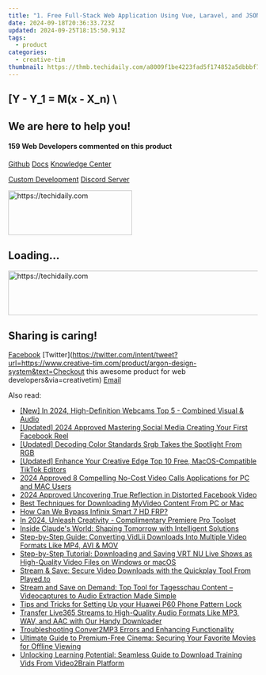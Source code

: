 ```yaml
---
title: "1. Free Full-Stack Web Application Using Vue, Laravel, and JSON:API - A Comprehensive Guide with Vue White Dashboard"
date: 2024-09-18T20:36:33.723Z
updated: 2024-09-25T18:15:50.913Z
tags:
  - product
categories:
  - creative-tim
thumbnail: https://thmb.techidaily.com/a8009f1be4223fad5f174852a5dbbbf732624444e76009d5f2106549ef1886ec.jpg
---
```


## \[Y - Y_1 = M(x - X_n) \

## We are here to help you!

#### 159 Web Developers commented on this product

[Github](https://github.com/creativetimofficial/argon-design-system) [Docs](https://tools.techidaily.com/creative-tim/products/) [Knowledge Center](https://tools.techidaily.com/creative-tim/products/) 

[Custom Development](https://tools.techidaily.com/creative-tim/products/) [Discord Server](https://discord.com/invite/FhCJCaHdQa) 

<!-- affiliate ads begin -->
<a href="https://bluettius.sjv.io/c/5597632/2139116/17108" target="_top" id="2139116">
  <img src="//a.impactradius-go.com/display-ad/17108-2139116" border="0" alt="https://techidaily.com" width="250" height="90"/>
</a>
<img height="0" width="0" src="https://bluettius.sjv.io/i/5597632/2139116/17108" style="position:absolute;visibility:hidden;" border="0" />
<!-- affiliate ads end -->

## Loading...

<!-- affiliate ads begin -->
<a href="https://appsumo.8odi.net/c/5597632/2123737/7443" target="_top" id="2123737">
  <img src="//a.impactradius-go.com/display-ad/7443-2123737" border="0" alt="https://techidaily.com" width="728" height="90"/>
</a>
<img height="0" width="0" src="https://appsumo.8odi.net/i/5597632/2123737/7443" style="position:absolute;visibility:hidden;" border="0" />
<!-- affiliate ads end -->

## Sharing is caring!

[Facebook](https://www.facebook.com/sharer/sharer.php?u=https://www.creative-tim.com/product/argon-design-system?src=sdkpreparse) [Twitter](https://twitter.com/intent/tweet?url=https://www.creative-tim.com/product/argon-design-system&text=Checkout this awesome product for web developers&via=creativetim) [Email](https://tools.techidaily.com/creative-tim/products/)

<ins class="adsbygoogle"
     style="display:block"
     data-ad-format="autorelaxed"
     data-ad-client="ca-pub-7571918770474297"
     data-ad-slot="1223367746"></ins>

<ins class="adsbygoogle"
     style="display:block"
     data-ad-client="ca-pub-7571918770474297"
     data-ad-slot="8358498916"
     data-ad-format="auto"
     data-full-width-responsive="true"></ins>

<span class="atpl-alsoreadstyle">Also read:</span>
<div><ul>
<li><a href="https://remote-screen-capture.techidaily.com/new-in-2024-high-definition-webcams-top-5-combined-visual-and-audio/"><u>[New] In 2024, High-Definition Webcams Top 5 - Combined Visual & Audio</u></a></li>
<li><a href="https://facebook-video-content.techidaily.com/updated-2024-approved-mastering-social-media-creating-your-first-facebook-reel/"><u>[Updated] 2024 Approved Mastering Social Media Creating Your First Facebook Reel</u></a></li>
<li><a href="https://fox-boxes.techidaily.com/updated-decoding-color-standards-srgb-takes-the-spotlight-from-rgb/"><u>[Updated] Decoding Color Standards Srgb Takes the Spotlight From RGB</u></a></li>
<li><a href="https://tiktok-video-recordings.techidaily.com/updated-enhance-your-creative-edge-top-10-free-macos-compatible-tiktok-editors/"><u>[Updated] Enhance Your Creative Edge Top 10 Free, MacOS-Compatible TikTok Editors</u></a></li>
<li><a href="https://on-screen-recording.techidaily.com/2024-approved-8-compelling-no-cost-video-calls-applications-for-pc-and-mac-users/"><u>2024 Approved 8 Compelling No-Cost Video Calls Applications for PC and MAC Users</u></a></li>
<li><a href="https://facebook-videos.techidaily.com/2024-approved-uncovering-true-reflection-in-distorted-facebook-video/"><u>2024 Approved Uncovering True Reflection in Distorted Facebook Video</u></a></li>
<li><a href="https://fox-within.techidaily.com/best-techniques-for-downloading-myvideo-content-from-pc-or-mac/"><u>Best Techniques for Downloading MyVideo Content From PC or Mac</u></a></li>
<li><a href="https://bypass-frp.techidaily.com/how-can-we-bypass-infinix-smart-7-hd-frp-by-drfone-android/"><u>How Can We Bypass Infinix Smart 7 HD FRP?</u></a></li>
<li><a href="https://some-approaches.techidaily.com/in-2024-unleash-creativity-complimentary-premiere-pro-toolset/"><u>In 2024, Unleash Creativity - Complimentary Premiere Pro Toolset</u></a></li>
<li><a href="https://tech-hub.techidaily.com/inside-claudes-world-shaping-tomorrow-with-intelligent-solutions/"><u>Inside Claude's World: Shaping Tomorrow with Intelligent Solutions</u></a></li>
<li><a href="https://fox-within.techidaily.com/step-by-step-guide-converting-vidlii-downloads-into-multiple-video-formats-like-mp4-avi-and-mov/"><u>Step-by-Step Guide: Converting VidLii Downloads Into Multiple Video Formats Like MP4, AVI & MOV</u></a></li>
<li><a href="https://fox-within.techidaily.com/step-by-step-tutorial-downloading-and-saving-vrt-nu-live-shows-as-high-quality-video-files-on-windows-or-macos/"><u>Step-by-Step Tutorial: Downloading and Saving VRT NU Live Shows as High-Quality Video Files on Windows or macOS</u></a></li>
<li><a href="https://fox-within.techidaily.com/stream-and-save-secure-video-downloads-with-the-quickplay-tool-from-playedto/"><u>Stream & Save: Secure Video Downloads with the Quickplay Tool From Played.to</u></a></li>
<li><a href="https://fox-within.techidaily.com/stream-and-save-on-demand-top-tool-for-tagesschau-content-videocaptures-to-audio-extraction-made-simple/"><u>Stream and Save on Demand: Top Tool for Tagesschau Content – Videocaptures to Audio Extraction Made Simple</u></a></li>
<li><a href="https://android-unlock.techidaily.com/tips-and-tricks-for-setting-up-your-huawei-p60-phone-pattern-lock-by-drfone-android/"><u>Tips and Tricks for Setting Up your Huawei P60 Phone Pattern Lock</u></a></li>
<li><a href="https://fox-within.techidaily.com/transfer-live365-streams-to-high-quality-audio-formats-like-mp3-wav-and-aac-with-our-handy-downloader/"><u>Transfer Live365 Streams to High-Quality Audio Formats Like MP3, WAV, and AAC with Our Handy Downloader</u></a></li>
<li><a href="https://fox-within.techidaily.com/troubleshooting-conver2mp3-errors-and-enhancing-functionality/"><u>Troubleshooting Conver2MP3 Errors and Enhancing Functionality</u></a></li>
<li><a href="https://fox-within.techidaily.com/ultimate-guide-to-premium-free-cinema-securing-your-favorite-movies-for-offline-viewing/"><u>Ultimate Guide to Premium-Free Cinema: Securing Your Favorite Movies for Offline Viewing</u></a></li>
<li><a href="https://fox-within.techidaily.com/unlocking-learning-potential-seamless-guide-to-download-training-vids-from-video2brain-platform/"><u>Unlocking Learning Potential: Seamless Guide to Download Training Vids From Video2Brain Platform</u></a></li>
</ul></div>

